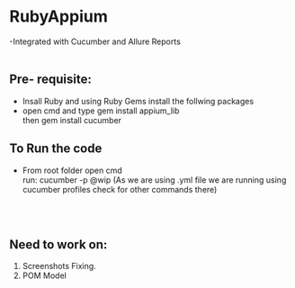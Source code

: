 # RubyAppium
-Integrated with Cucumber and Allure Reports<br>
<br>
## Pre- requisite:<br>
- Insall Ruby and using Ruby Gems install the follwing packages<br>
- open cmd and type gem install appium_lib <br>
 then gem install cucumber

## To Run the code<br>
- From root folder open cmd<br>
run: cucumber -p @wip (As we are using .yml file we are running using cucumber profiles check for other commands there)<br>

<br>
<br>

## Need to work on:<br>
1. Screenshots Fixing.<br>
2. POM Model <br>

